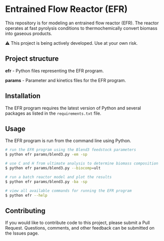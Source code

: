 # Entrained Flow Reactor (EFR)

This repository is for modeling an entrained flow reactor (EFR). The reactor operates at fast pyrolysis conditions to thermochemically convert biomass into gaseous products.

⚠️ This project is being actively developed. Use at your own risk.

## Project structure

**efr** - Python files representing the EFR program.

**params** - Parameter and kinetics files for the EFR program.

## Installation

The EFR program requires the latest version of Python and several packages as listed in the `requirements.txt` file.

## Usage

The EFR program is run from the command line using Python.

```bash
# run the EFR program using the Blend3 feedstock parameters
$ python efr params/blend3.py -em -sp

# use C and H from ultimate analysis to determine biomass composition
$ python efr params/blend3.py --biocomp=ult

# run a batch reactor model and plot the results
$ python efr params/blend3.py -ba -sp

# view all available commands for running the EFR program
$ python efr --help
```

## Contributing

If you would like to contribute code to this project, please submit a Pull Request. Questions, comments, and other feedback can be submitted on the Issues page.
